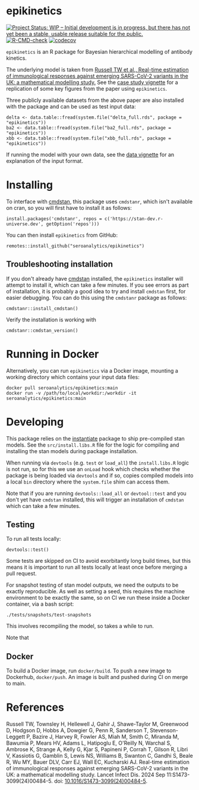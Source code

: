 # epikinetics
[![Project Status: WIP – Initial development is in progress, but there has not yet been a stable, usable release suitable for the public.](https://www.repostatus.org/badges/latest/wip.svg)](https://www.repostatus.org/#wip) [![R-CMD-check](https://github.com/seroanalytics/epikinetics/actions/workflows/check-standard.yaml/badge.svg)](https://github.com/seroanalytics/epikinetics/actions/workflows/check-standard.yaml) [![codecov](https://codecov.io/gh/seroanalytics/epikinetics/graph/badge.svg?token=5MZYYDUZYH)](https://codecov.io/gh/seroanalytics/epikinetics)

`epikinetics` is an R package for Bayesian hierarchical modelling of antibody kinetics.

The underlying model is taken from [Russell TW et al., Real-time estimation of immunological responses against emerging SARS-CoV-2 variants in the UK: a mathematical modelling study.](#References)
See the [case study vignette](https://seroanalytics.org/epikinetics/articles/biokinetics.html) for a replication of some key figures from the paper using `epikinetics`.

Three publicly available datasets from the above paper are also installed with the package and 
can be used as test input data:

```{r}
delta <- data.table::fread(system.file("delta_full.rds", package = "epikinetics"))
ba2 <- data.table::fread(system.file("ba2_full.rds", package = "epikinetics"))
xbb <- data.table::fread(system.file("xbb_full.rds", package = "epikinetics"))
```

If running the model with your own data, see the [data vignette](https://seroanalytics.org/epikinetics/articles/data.html) for 
an explanation of the input format. 

# Installing

To interface with [cmdstan](https://mc-stan.org/users/interfaces/cmdstan), this package uses `cmdstanr`, which isn't available on cran, so you will first have to install it as follows:

```
install.packages('cmdstanr', repos = c('https://stan-dev.r-universe.dev', getOption('repos')))
```

You can then install `epikinetics` from GitHub:

```
remotes::install_github("seroanalytics/epikinetics")
```

## Troubleshooting installation

If you don't already have [cmdstan](https://mc-stan.org/users/interfaces/cmdstan) installed, the `epikinetics` installer will attempt 
to install it, which can take a few minutes. If you see errors as part of installation, it is 
probably a good idea to try and install `cmdstan` first, for easier debugging. You can 
do this using the `cmdstanr` package as follows:

```{r}
cmdstanr::install_cmdstan()
```

Verify the installation is working with

```{r}
cmdstanr::cmdstan_version()
```

# Running in Docker

Alternatively, you can run `epikinetics` via a Docker image, mounting a working directory which contains your input data files:

```
docker pull seroanalytics/epikinetics:main
docker run -v /path/to/local/workdir:/workdir -it seroanalytics/epikinetics:main
```

# Developing

This package relies on the [instantiate](https://wlandau.github.io/instantiate/) package 
to ship pre-compiled stan models. See the `src/install.libs.R` file for the logic for compiling 
and installing the stan models during package installation. 

When running via `devtools` (e.g. `test` or `load_all`) the `install.libs.R` logic is not run, 
so for this we use an `onLoad` hook which checks whether the package is being loaded via `devtools`
and if so, copies compiled models into a local `bin` directory where the `system.file` shim
can access them.

Note that if you are running `devtools::load_all` or `devtool::test` and you don't yet 
have `cmdstan` installed, this will trigger an installation of `cmdstan` which can take 
a few minutes.

## Testing

To run all tests locally:

```{r}
devtools::test()
```

Some tests are skipped on CI to avoid exorbitantly long build times, but this means 
it is important to run all tests locally at least once before merging a pull request.

For snapshot testing of stan model outputs, we need the outputs to be exactly 
reproducible. As well as setting a seed, this requires the machine environment 
to be exactly the same, so on CI we run these inside a Docker container, via a bash script:

```{shell}
./tests/snapshots/test-snapshots
```

This involves recompiling the model, so takes a while to run.

Note that 

## Docker
To build a Docker image, run `docker/build`. 
To push a new image to Dockerhub, `docker/push`. An image is built and pushed 
during CI on merge to main.

# References
Russell TW, Townsley H, Hellewell J, Gahir J, Shawe-Taylor M, Greenwood D, Hodgson D, Hobbs A, Dowgier G, Penn R, Sanderson T, Stevenson-Leggett P, Bazire J, Harvey R, Fowler AS, Miah M, Smith C, Miranda M, Bawumia P, Mears HV, Adams L, Hatipoglu E, O'Reilly N, Warchal S, Ambrose K, Strange A, Kelly G, Kjar S, Papineni P, Corrah T, Gilson R, Libri V, Kassiotis G, Gamblin S, Lewis NS, Williams B, Swanton C, Gandhi S, Beale R, Wu MY, Bauer DLV, Carr EJ, Wall EC, Kucharski AJ. Real-time estimation of immunological responses against emerging SARS-CoV-2 variants in the UK: a mathematical modelling study. Lancet Infect Dis. 2024 Sep 11:S1473-3099(24)00484-5. doi: [10.1016/S1473-3099(24)00484-5](https://doi.org/10.1016/s1473-3099(24)00484-5).

